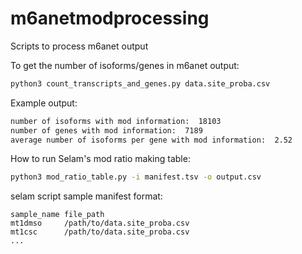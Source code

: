 # m6anetmodprocessing
Scripts to process m6anet output

To get the number of isoforms/genes in m6anet output:

```bash
python3 count_transcripts_and_genes.py data.site_proba.csv
```

Example output:
```bash
number of isoforms with mod information:  18103
number of genes with mod information:  7189
average number of isoforms per gene with mod information:  2.52
```

How to run Selam's mod ratio making table:
```bash
python3 mod_ratio_table.py -i manifest.tsv -o output.csv
```

selam script sample manifest format:
```
sample_name	file_path
mt1dmso		/path/to/data.site_proba.csv
mt1csc		/path/to/data.site_proba.csv
...
```
